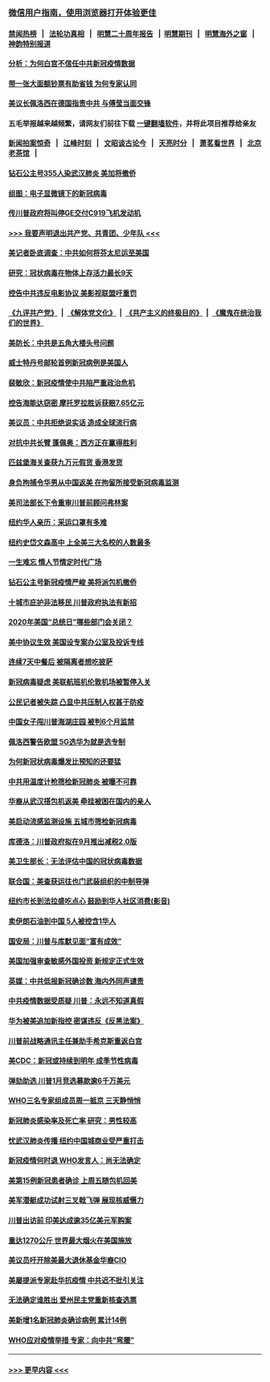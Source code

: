 ### [微信用户指南，使用浏览器打开体验更佳](https://github.com/gfw-breaker/banned-news1/blob/master/indexes/wechat-guide.md?t=0)
#### [禁闻热榜](热点新闻.md?t=0)  &nbsp;&nbsp;|&nbsp;&nbsp; [法轮功真相](https://github.com/gfw-breaker/truth/blob/master/README.md?t=0) &nbsp;&nbsp;|&nbsp;&nbsp; [明慧二十周年报告](https://github.com/gfw-breaker/mh-reports/blob/master/README.md?t=0) &nbsp;&nbsp;|&nbsp;&nbsp;[明慧期刊](https://github.com/gfw-breaker/mh-qikan) &nbsp;&nbsp;|&nbsp;&nbsp; [明慧海外之窗](https://github.com/gfw-breaker/mh-news/blob/master/README.md?t=0) &nbsp;&nbsp;|&nbsp;&nbsp; [神韵特别报道](https://github.com/gfw-breaker/mh-news/blob/master/shenyun.md?t=0)
#### [分析：为何白宫不信任中共新冠疫情数据](../pages/nsc412/n11872473.md?t=02162133) 
#### [带一张大面额钞票有助省钱 为何专家认同](../pages/nsc412/n11870166.md?t=02162133) 
#### [美议长佩洛西在德国指责中共 与傅莹当面交锋](../pages/nsc412/n11872375.md?t=02162133) 
#### 五毛举报越来越频繁，请网友们前往下载 [一键翻墙软件](https://github.com/gfw-breaker/ssr-accounts)，并将此项目推荐给亲友
#### [新闻拍案惊奇](https://github.com/gfw-breaker/banned-news1/blob/master/pages/link4.md) &nbsp;&nbsp;|&nbsp;&nbsp; [江峰时刻](https://github.com/gfw-breaker/banned-news1/blob/master/pages/link4.md) &nbsp;&nbsp;|&nbsp;&nbsp; [文昭谈古论今](https://github.com/gfw-breaker/banned-news1/blob/master/pages/link4.md) &nbsp;&nbsp;|&nbsp;&nbsp; [天亮时分](https://github.com/gfw-breaker/banned-news1/blob/master/pages/link4.md) &nbsp;&nbsp;|&nbsp;&nbsp; [萧茗看世界](https://github.com/gfw-breaker/banned-news1/blob/master/pages/link4.md) &nbsp;&nbsp;|&nbsp;&nbsp; [北京老茶馆](https://github.com/gfw-breaker/banned-news1/blob/master/pages/link4.md) &nbsp;&nbsp;|&nbsp;&nbsp; 
#### [钻石公主号355人染武汉肺炎 美加将撤侨](../pages/nsc412/n11872392.md?t=02162133) 
#### [组图：电子显微镜下的新冠病毒](../pages/nsc412/n11872057.md?t=02162133) 
#### [传川普政府将叫停GE交付C919飞机发动机](../pages/nsc412/n11871600.md?t=02162133) 
#### [>>> 我要声明退出共产党、共青团、少年队 <<<](https://github.com/begood0513/goodnews/blob/master/quit/letter.md) 
#### [美记者卧底调查：中共如何将芬太尼运至美国](../pages/nsc412/n11871821.md?t=02162133) 
#### [研究：冠状病毒在物体上存活力最长9天](../pages/nsc412/n11871871.md?t=02162133) 
#### [控告中共违反电影协议 美影视联盟吁重罚](../pages/nsc412/n11871820.md?t=02162133) 
#### [《九评共产党》](https://github.com/begood0513/9ping.md/blob/master/README.md) &nbsp;|&nbsp; [《解体党文化》](../../../../jtdwh.md/blob/master/README.md)  &nbsp;|&nbsp; [《共产主义的终极目的》](../../../../gczydzjmd.md/blob/master/README.md) &nbsp;|&nbsp; [《魔鬼在统治我们的世界》](../../../../mgztzwmdsj.md/blob/master/README.md) 
#### [美防长：中共是五角大楼头号问题](../pages/nsc412/n11871768.md?t=02162133) 
#### [威士特丹号邮轮首例新冠病例是美国人](../pages/nsc412/n11871731.md?t=02162133) 
#### [裴敏欣：新冠疫情使中共陷严重政治危机](../pages/nsc412/n11871514.md?t=02162133) 
#### [控告海能达窃密 摩托罗拉胜诉获赔7.65亿元](../pages/nsc412/n11871594.md?t=02162133) 
#### [美议员：中共拒绝说实话 造成全球流行病](../pages/nsc412/n11871582.md?t=02162133) 
#### [对抗中共长臂 蓬佩奥：西方正在赢得胜利](../pages/nsc412/n11871500.md?t=02162133) 
#### [匹兹堡海关查获九万元假货 香港发货](../pages/nsc412/n11870716.md?t=02162133) 
#### [身负拘捕令华男从中国返美  在拘留所接受新冠病毒监测](../pages/nsc412/n11870710.md?t=02162133) 
#### [美司法部长下令重审川普前顾问弗林案](../pages/nsc412/n11870258.md?t=02162133) 
#### [纽约华人亲历：采运口罩有多难](../pages/nsc412/n11870531.md?t=02162133) 
#### [纽约史岱文森高中  上全美三大名校的人数最多](../pages/nsc412/n11870557.md?t=02162133) 
#### [一生难忘 情人节情定时代广场](../pages/nsc412/n11870536.md?t=02162133) 
#### [钻石公主号新冠疫情严峻 美将派包机撤侨](../pages/nsc412/n11870505.md?t=02162133) 
#### [十城市庇护非法移民 川普政府执法有新招](../pages/nsc412/n11870410.md?t=02162133) 
#### [2020年美国“总统日”哪些部门会关闭？](../pages/nsc412/n11870148.md?t=02162133) 
#### [美中协议生效 美国设专案办公室及投诉专线](../pages/nsc412/n11870266.md?t=02162133) 
#### [连续7天中餐后 被隔离者想吃披萨](../pages/nsc412/n11870243.md?t=02162133) 
#### [新冠病毒疑虑 美联航班机伦敦机场被暂停入关](../pages/nsc412/n11870015.md?t=02162133) 
#### [公民记者被失踪 凸显中共压制人权甚于防疫](../pages/nsc412/n11870042.md?t=02162133) 
#### [中国女子闯川普海湖庄园 被判6个月监禁](../pages/nsc412/n11869919.md?t=02162133) 
#### [佩洛西警告欧盟 5G选华为就是选专制](../pages/nsc412/n11869898.md?t=02162133) 
#### [为何新冠状病毒爆发比预知的还要猛](../pages/nsc412/n11869828.md?t=02162133) 
#### [中共用温度计枪筛检新冠肺炎 被曝不可靠](../pages/nsc412/n11869707.md?t=02162133) 
#### [华裔从武汉搭包机返美 牵挂被困在国内的亲人](../pages/nsc412/n11869711.md?t=02162133) 
#### [美启动流感监测设施 五城市筛检新冠病毒](../pages/nsc412/n11869689.md?t=02162133) 
#### [库德洛：川普政府拟在9月推出减税2.0版](../pages/nsc412/n11869627.md?t=02162133) 
#### [美卫生部长：无法评估中国的冠状病毒数据](../pages/nsc412/n11869301.md?t=02162133) 
#### [联合国：美查获运往也门武装组织的中制导弹](../pages/nsc412/n11868677.md?t=02162133) 
#### [纽约市长到法拉盛吃点心  鼓励到华人社区消费(影音)](../pages/nsc412/n11868197.md?t=02162133) 
#### [卖伊朗石油到中国  5人被控含1华人](../pages/nsc412/n11867988.md?t=02162133) 
#### [国安局：川普与库默见面“富有成效”](../pages/nsc412/n11867976.md?t=02162133) 
#### [美国加强审查敏感外国投资 新规定正式生效](../pages/nsc412/n11868041.md?t=02162133) 
#### [英媒：中共低报新冠确诊数 海内外同声谴责](../pages/nsc412/n11867421.md?t=02162133) 
#### [中共疫情数据受质疑 川普：永远不知道真假](../pages/nsc412/n11867195.md?t=02162133) 
#### [华为被美追加新指控 密谋违反《反黑法案》](../pages/nsc412/n11867191.md?t=02162133) 
#### [川普前战略通讯主任兼助手希克斯重返白宫](../pages/nsc412/n11867104.md?t=02162133) 
#### [美CDC：新冠或持续到明年 成季节性病毒](../pages/nsc412/n11867279.md?t=02162133) 
#### [弹劾助选 川普1月竞选募款逾6千万美元](../pages/nsc412/n11866950.md?t=02162133) 
#### [WHO三名专家组成员周一抵京 三天静悄悄](../pages/nsc412/n11866947.md?t=02162133) 
#### [新冠肺炎感染率及死亡率 研究：男性较高](../pages/nsc412/n11866956.md?t=02162133) 
#### [忧武汉肺炎传播 纽约中国城商业受严重打击](../pages/nsc412/n11866902.md?t=02162133) 
#### [新冠疫情何时退 WHO发言人：尚无法确定](../pages/nsc412/n11866864.md?t=02162133) 
#### [美第15例新冠患者确诊 上周五随包机回美](../pages/nsc412/n11866852.md?t=02162133) 
#### [美军潜艇成功试射三叉戟飞弹 展现核威慑力](../pages/nsc412/n11866046.md?t=02162133) 
#### [川普出访前 印美达成逾35亿美元军购案](../pages/nsc412/n11865444.md?t=02162133) 
#### [重达1270公斤 世界最大烟火在美国施放](../pages/nsc412/n11865198.md?t=02162133) 
#### [美议员吁开除美最大退休基金华裔CIO](../pages/nsc412/n11865230.md?t=02162133) 
#### [美屡提派专家赴华抗疫情 中共迟不批引关注](../pages/nsc412/n11864719.md?t=02162133) 
#### [无法确定谁胜出 爱州民主党重新核查选票](../pages/nsc412/n11864830.md?t=02162133) 
#### [美新增1名新冠肺炎确诊病例 累计14例](../pages/nsc412/n11864893.md?t=02162133) 
#### [WHO应对疫情举措 专家：向中共“弯腰”](../pages/nsc412/n11864727.md?t=02162133) 

----
#### [ >>> 更早内容 <<< ](../indexes/nsc412-earlier.md)
